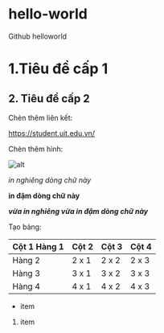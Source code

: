 # hello-world
Github helloworld

# 1.Tiêu đề cấp 1

## 2. Tiêu đề cấp 2

Chèn thêm liên kết:

https://student.uit.edu.vn/

Chèn thêm hình:

![alt](https://scontent.fhan3-3.fna.fbcdn.net/v/t1.15752-9/334881435_559668319466077_7717638504263907129_n.jpg?_nc_cat=108&ccb=1-7&_nc_sid=ae9488&_nc_ohc=qHL9SvDyP6MAX-JIg7T&_nc_ht=scontent.fhan3-3.fna&oh=03_AdTheBACadyL169cPspt3HFt1ZI0REZwTJ8RcC3Eb5pfjg&oe=6434A3C7)

*in nghiêng dòng chữ này*

**in đậm dòng chữ này**

***vừa in nghiêng vừa in đậm dòng chữ này***

Tạo bảng: 

| Cột 1 Hàng 1 | Cột 2 | Cột 3| Cột 4 |
|--------------|-------|------|-------|
| Hàng 2 | 2 x 1 | 2 x 2 | 2 x 3 | 2 x 4 |
| Hàng 3 | 3 x 1 | 3 x 2 | 3 x 3 | 3 x 4 |
| Hàng 4 | 4 x 1 | 4 x 2 | 4 x 3 | 4 x 4 |

* item

1. item

